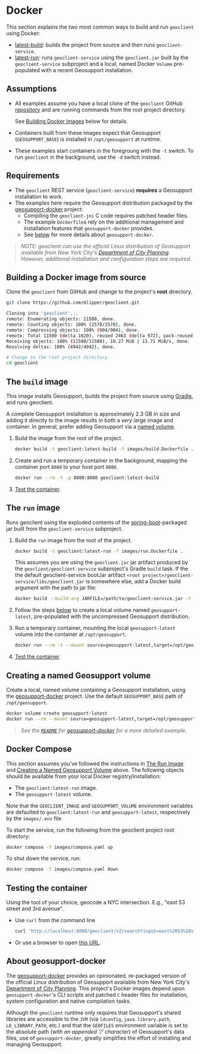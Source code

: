 # Docker

This section explains the two most common ways to build and run `geoclient` using Docker:

* [latest-build](#the-build-image): builds the project from source and then runs `geoclient-service`.
* [latest-run](#the-run-image): runs `geoclient-service` using the `geoclient.jar` built by the `geoclient-service` subproject and a local, named Docker `Volume` pre-populated with a recent Geosupport installation.

## Assumptions

* All examples assume you have a local clone of the `geoclient` GitHub [repository](https://github.com/mlipper/geoclient.git) and are running commands from the root project directory.

  See [Building Docker Images](#building-a-docker-image-from-source) below for details.
* Containers built from these images expect that Geosupport (`GEOSUPPORT_BASE`) is installed in `/opt/geosupport` at runtime.
* These examples start containers in the foregroung with the `-t` switch. To run `geoclient` in the background, use the `-d` switch instead.

## Requirements

* The `geoclient` REST service (`geoclient-service`) **requires** a Geosupport installation to work.
* The examples here require the Geosupport distribution packaged by the [geosupport-docker](https://github.com/mlipper/geosupport-docker) project:
  * Compiling the `geoclient-jni` C code requires patched header files.
  * The example `Dockerfile`s rely on the additional management and installation features that `geosupport-docker` provides.
  * See [below](#about-geosupport-docker) for more details about `geosupport-docker`.

> *NOTE: geoclient can use the official Linux distribution of Geosupport available from New York City's [Department of City Planning](https://www.nyc.gov/site/planning/index.page). However, additional installation and configuration steps are required.*

## Building a Docker image from source

Clone the `geoclient` from GitHub and change to the project's **root** directory.

  ```sh
  git clone https://github.com/mlipper/geoclient.git

  Cloning into 'geoclient'...
  remote: Enumerating objects: 11580, done.
  remote: Counting objects: 100% (2578/2578), done.
  remote: Compressing objects: 100% (904/904), done.
  remote: Total 11580 (delta 1020), reused 2463 (delta 972), pack-reused 9002
  Receiving objects: 100% (11580/11580), 10.27 MiB | 13.71 MiB/s, done.
  Resolving deltas: 100% (4942/4942), done.

  # Change to the root project directory.
  cd geoclient
  ```

## The `build` image

This image installs Geosupport, builds the project from source using [Gradle](https://gradle.org/), and runs geoclient.

A complete Geosupport installation is approximately 2.3 GB in size and adding it directly to the image results in both a *very* large image and container. In general, prefer adding Geosupport via a [named volume](#creating-a-named-geosupport-volume).

1. Build the image from the root of the project.

    ```sh
    docker build -t geoclient:latest-build -f images/build.Dockerfile .
    ```

1. Create and run a temporary container in the background, mapping the container port `8080` to your host port `8080`.

    ```sh
    docker run --rm -t -p 8080:8080 geoclient:latest-build
    ```

1. [Test the container](#testing-the-container).

## The `run` image

Runs geoclient using the exploded contents of the [spring-boot](https://docs.spring.io/spring-boot/docs/current/reference/htmlsingle/)-packaged jar built from the `geoclient-service` subproject.

1. Build the `run` image from the root of the project.

    ```sh
    docker build -t geoclient:latest-run -f images/run.Dockerfile .
    ```

   This assumes you are using the `geoclient.jar` jar artifact produced by the `geoclient/geoclient-service` subproject's Gradle `build` task. If the the default geoclient-service bootJar artifact `<root project>/geoclient-service/libs/geoclient.jar` is somewhere else, add a Docker build argument with the path to jar file:

    ```sh
    docker build --build-arg JARFILE=/path/to/geoclient-service.jar -t geoclient:latest-run -f images/run.Dockerfile .
    ```

1. Follow the steps [below](#creating-a-named-geosupport-volume) to create a local volume named `geosupport-latest`, pre-populated with the uncompressed Geosupport distribution.

1. Run a temporary container, mounting the local `geosupport-latest` volume into the container at `/opt/geosupport`.

    ```sh
    docker run --rm -t --mount source=geosupport-latest,target=/opt/geosupport -p 8080:8080 geoclient:latest-run
    ```

1. [Test the container](#testing-the-container).

## Creating a named Geosupport volume

Create a local, named volume containing a Geosupport installation, using the [geosupport-docker](https://github.com/mlipper/geosupport-docker) project. Use the default `GEOSUPPORT_BASE` path of `/opt/geosupport`.

   ```sh
   docker volume create geosupport-latest
   docker run --rm --mount source=geosupport-latest,target=/opt/geosupport mlipper/geosupport-docker:latest /bin/true
   ```

> *See the [`README`](https://github.com/mlipper/geosupport-docker/blob/main/README.md) for [geosupport-docker](#about-geosupport-docker) for a more detailed example.*

## Docker Compose

This section assumes you've followed the instructions in [The Run Image](#the-run-image) and [Creating a Named Geosupport Volume](#creating-a-named-geosupport-volume) above. The following objects should be available from your local Docker registry/installation:

* The `geoclient:latest-run` image.
* The `geosupport-latest` volume.

Note that the `GEOCLIENT_IMAGE` and `GEOSUPPORT_VOLUME` environment variables are defaulted to `geoclient:latest-run` and `geosupport-latest`, respectively by the `images/.env` file.

To start the service, run the following from the geoclient project root directory:

```sh
docker compose -f images/compose.yaml up
```

To shut down the service, run:

```sh
docker compose -f images/compose.yaml down
```

## Testing the container

Using the tool of your choice, geocode a NYC intersection. E.g., "east 53 street and 3rd avenue".

* Use `curl` from the command line

    ```sh
    curl 'http://localhost:8080/geoclient/v2/search?input=east%2053%20street%20and%203rd%20avenue'
    ```

* Or use a browser to open [this URL](http://localhost:8080/geoclient/v2/search?input=east%2053%20street%20and%203rd%20avenue).

## About geosupport-docker

The [geosupport-docker](https://github.com/mlipper/geosupport-docker) provides an opinionated, re-packaged version of the official Linux distribution of Geosupport available from New York City's [Department of City Planning](https://www.nyc.gov/site/planning/index.page). This project's Docker images depend upon `geosupport-docker`'s CLI scripts and patched `C` header files for installation, system configuration and native compilation tasks.

Although the `geoclient` runtime only requires that Geosupport's shared libraries are accessible to the `JVM` (via `ldconfig`, `java.library.path`, `LD_LIBRARY_PATH`, etc.) and that the `GEOFILES` environment variable is set to the absolute path (*with an appended '/' character*) of Geosupport's data files, use of `geosupport-docker`, greatly simplifies the effort of installing and managing Geosupport.
